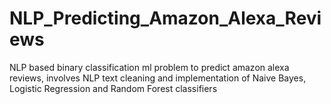 # NLP_Predicting_Amazon_Alexa_Reviews
NLP based binary classification ml problem to predict amazon alexa reviews, involves NLP text cleaning and implementation of Naive Bayes, Logistic Regression and Random Forest classifiers
